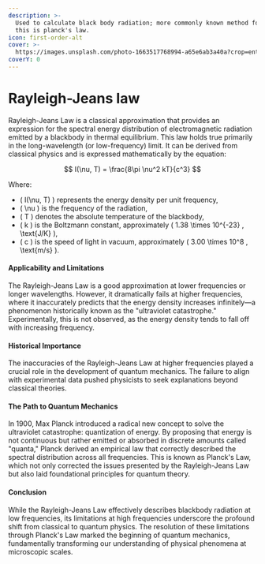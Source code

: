 ```yaml
---
description: >-
  Used to calculate black body radiation; more commonly known method for doing
  this is planck's law.
icon: first-order-alt
cover: >-
  https://images.unsplash.com/photo-1663517768994-a65e6ab3a40a?crop=entropy&cs=srgb&fm=jpg&ixid=M3wxOTcwMjR8MHwxfHNlYXJjaHw3fHxibGFjayUyMGJvZHklMjByYWRpYXRpb258ZW58MHx8fHwxNzM4NDM5ODYxfDA&ixlib=rb-4.0.3&q=85
coverY: 0
---
```


# Rayleigh-Jeans law

Rayleigh-Jeans Law is a classical approximation that provides an expression for the spectral energy distribution of electromagnetic radiation emitted by a blackbody in thermal equilibrium. This law holds true primarily in the long-wavelength (or low-frequency) limit. It can be derived from classical physics and is expressed mathematically by the equation:

$$
I(\nu, T) = \frac{8\pi \nu^2 kT}{c^3}
$$

Where:

* ( I(\nu, T) ) represents the energy density per unit frequency,
* ( \nu ) is the frequency of the radiation,
* ( T ) denotes the absolute temperature of the blackbody,
* ( k ) is the Boltzmann constant, approximately ( 1.38 \times 10^{-23} , \text{J/K} ),
* ( c ) is the speed of light in vacuum, approximately ( 3.00 \times 10^8 , \text{m/s} ).

#### Applicability and Limitations

The Rayleigh-Jeans Law is a good approximation at lower frequencies or longer wavelengths. However, it dramatically fails at higher frequencies, where it inaccurately predicts that the energy density increases infinitely—a phenomenon historically known as the "ultraviolet catastrophe." Experimentally, this is not observed, as the energy density tends to fall off with increasing frequency.

#### Historical Importance

The inaccuracies of the Rayleigh-Jeans Law at higher frequencies played a crucial role in the development of quantum mechanics. The failure to align with experimental data pushed physicists to seek explanations beyond classical theories.

#### The Path to Quantum Mechanics

In 1900, Max Planck introduced a radical new concept to solve the ultraviolet catastrophe: quantization of energy. By proposing that energy is not continuous but rather emitted or absorbed in discrete amounts called "quanta," Planck derived an empirical law that correctly described the spectral distribution across all frequencies. This is known as Planck's Law, which not only corrected the issues presented by the Rayleigh-Jeans Law but also laid foundational principles for quantum theory.

#### Conclusion

While the Rayleigh-Jeans Law effectively describes blackbody radiation at low frequencies, its limitations at high frequencies underscore the profound shift from classical to quantum physics. The resolution of these limitations through Planck's Law marked the beginning of quantum mechanics, fundamentally transforming our understanding of physical phenomena at microscopic scales.
